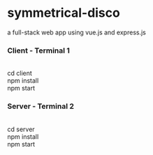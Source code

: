 # symmetrical-disco
a full-stack web app using vue.js and express.js

<h3>Client - Terminal 1</h3><br>
cd client<br>
npm install<br>
npm start <br>
<h3>Server - Terminal 2</h3><br>
cd server<br>
npm install<br>
npm start<br>

